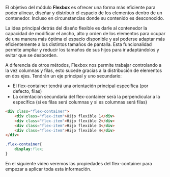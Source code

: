 El objetivo del módulo **Flexbox** es ofrecer una  forma más eficiente para poder alinear, diseñar y distribuir el espacio de los elementos dentro de un contenedor. Incluso en circunstancias donde su contenido es desconocido.

La idea principal detrás del diseño flexible es darle al contenedor la capacidad de modificar el ancho, alto y orden de los elementos para ocupar de una manera más óptima el espacio disponible y así poderse adaptar más eficientemente a los distintos tamaños de pantalla. Esta funcionalidad permite ampliar y reducir los tamaños de sus hijos para ir adaptándolos y evitar que se desborden.

A diferencia de otros métodos, Flexbox nos permite trabajar controlando a la vez columnas y filas, esto sucede gracias a la distribución de elementos en dos ejes. Tendrán un eje principal y uno secundario:

- El flex-container tendrá una orientación principal específica (por defecto, filas)
- La orientación secundaria del flex-container será la perpendicular a la específica (si es filas será columnas y si es columnas será filas)

```html
<div class="flex-container">
    <div class="flex-item">Hijo flexible 1</div>
    <div class="flex-item">Hijo flexible 2</div>
    <div class="flex-item">Hijo flexible 3</div>
    <div class="flex-item">Hijo flexible 4</div>
</div>
```

```css
.flex-container{
	display:flex;
}
```

En el siguiente video veremos las propiedades del flex-container para empezar a aplicar toda esta información.
